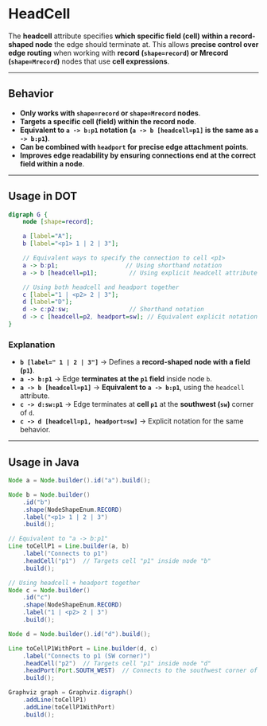 # HeadCell

The **headcell** attribute specifies **which specific field (cell) within a record-shaped node** the edge should terminate at. This allows **precise control over edge routing** when working with **record (`shape=record`) or Mrecord (`shape=Mrecord`)** nodes that use **cell expressions**.

------

## **Behavior**

- **Only works with `shape=record` or `shape=Mrecord` nodes**.
- **Targets a specific cell (field) within the record node**.
- **Equivalent to `a -> b:p1` notation (`a -> b [headcell=p1]` is the same as `a -> b:p1`)**.
- **Can be combined with `headport` for precise edge attachment points**.
- **Improves edge readability by ensuring connections end at the correct field within a node**.

------

## **Usage in DOT**

```dot
digraph G {
    node [shape=record];

    a [label="A"];
    b [label="<p1> 1 | 2 | 3"];

    // Equivalent ways to specify the connection to cell <p1>
    a -> b:p1;                   // Using shorthand notation
    a -> b [headcell=p1];         // Using explicit headcell attribute

    // Using both headcell and headport together
    c [label="1 | <p2> 2 | 3"];
    d [label="D"];
    d -> c:p2:sw;                 // Shorthand notation
    d -> c [headcell=p2, headport=sw]; // Equivalent explicit notation
}
```

### **Explanation**

- **`b [label=" 1 | 2 | 3"]`** → Defines a **record-shaped node with a field (`p1`)**.
- **`a -> b:p1`** → Edge **terminates at the `p1` field** inside node `b`.
- **`a -> b [headcell=p1]`** → **Equivalent to `a -> b:p1`**, using the `headcell` attribute.
- **`c -> d:sw:p1`** → Edge terminates at **cell `p1`** at the **southwest (`sw`)** corner of `d`.
- **`c -> d [headcell=p1, headport=sw]`** → Explicit notation for the same behavior.

------

## **Usage in Java**

```java
Node a = Node.builder().id("a").build();

Node b = Node.builder()
    .id("b")
    .shape(NodeShapeEnum.RECORD)
    .label("<p1> 1 | 2 | 3")
    .build();

// Equivalent to "a -> b:p1"
Line toCellP1 = Line.builder(a, b)
    .label("Connects to p1")
    .headCell("p1")  // Targets cell "p1" inside node "b"
    .build();

// Using headcell + headport together
Node c = Node.builder()
    .id("c")
    .shape(NodeShapeEnum.RECORD)
    .label("1 | <p2> 2 | 3")
    .build();

Node d = Node.builder().id("d").build();

Line toCellP1WithPort = Line.builder(d, c)
    .label("Connects to p1 (SW corner)")
    .headCell("p2")  // Targets cell "p1" inside node "d"
    .headPort(Port.SOUTH_WEST)  // Connects to the southwest corner of "d"
    .build();

Graphviz graph = Graphviz.digraph()
    .addLine(toCellP1)
    .addLine(toCellP1WithPort)
    .build();
```